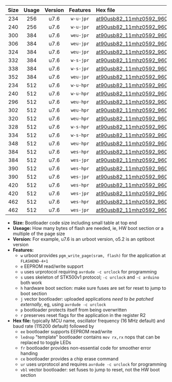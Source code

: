 |Size|Usage|Version|Features|Hex file|
|:-:|:-:|:-:|:-:|:--|
|234|256|u7.6|`w-u-jpr`|[at90usb82_11mhz0592_9600bps_ur_vbl.hex](https://raw.githubusercontent.com/stefanrueger/urboot/main//at90usb82_11mhz0592_9600bps_ur_vbl.hex)|
|240|256|u7.6|`w-u-jpr`|[at90usb82_11mhz0592_9600bps_lednop_ur_vbl.hex](https://raw.githubusercontent.com/stefanrueger/urboot/main//at90usb82_11mhz0592_9600bps_lednop_ur_vbl.hex)|
|300|384|u7.6|`weu-jpr`|[at90usb82_11mhz0592_9600bps_ee_ur_vbl.hex](https://raw.githubusercontent.com/stefanrueger/urboot/main//at90usb82_11mhz0592_9600bps_ee_ur_vbl.hex)|
|306|384|u7.6|`weu-jpr`|[at90usb82_11mhz0592_9600bps_ee_lednop_ur_vbl.hex](https://raw.githubusercontent.com/stefanrueger/urboot/main//at90usb82_11mhz0592_9600bps_ee_lednop_ur_vbl.hex)|
|324|384|u7.6|`weu-jpr`|[at90usb82_11mhz0592_9600bps_ee_lednop_fr_ur_vbl.hex](https://raw.githubusercontent.com/stefanrueger/urboot/main//at90usb82_11mhz0592_9600bps_ee_lednop_fr_ur_vbl.hex)|
|332|384|u7.6|`w-s-jpr`|[at90usb82_11mhz0592_9600bps_vbl.hex](https://raw.githubusercontent.com/stefanrueger/urboot/main//at90usb82_11mhz0592_9600bps_vbl.hex)|
|338|384|u7.6|`w-s-jpr`|[at90usb82_11mhz0592_9600bps_lednop_vbl.hex](https://raw.githubusercontent.com/stefanrueger/urboot/main//at90usb82_11mhz0592_9600bps_lednop_vbl.hex)|
|352|384|u7.6|`weu-jpr`|[at90usb82_11mhz0592_9600bps_ee_lednop_fr_ce_ur_vbl.hex](https://raw.githubusercontent.com/stefanrueger/urboot/main//at90usb82_11mhz0592_9600bps_ee_lednop_fr_ce_ur_vbl.hex)|
|234|512|u7.6|`w-u-hpr`|[at90usb82_11mhz0592_9600bps_ur.hex](https://raw.githubusercontent.com/stefanrueger/urboot/main//at90usb82_11mhz0592_9600bps_ur.hex)|
|240|512|u7.6|`w-u-hpr`|[at90usb82_11mhz0592_9600bps_lednop_ur.hex](https://raw.githubusercontent.com/stefanrueger/urboot/main//at90usb82_11mhz0592_9600bps_lednop_ur.hex)|
|296|512|u7.6|`weu-hpr`|[at90usb82_11mhz0592_9600bps_ee_ur.hex](https://raw.githubusercontent.com/stefanrueger/urboot/main//at90usb82_11mhz0592_9600bps_ee_ur.hex)|
|302|512|u7.6|`weu-hpr`|[at90usb82_11mhz0592_9600bps_ee_lednop_ur.hex](https://raw.githubusercontent.com/stefanrueger/urboot/main//at90usb82_11mhz0592_9600bps_ee_lednop_ur.hex)|
|320|512|u7.6|`weu-hpr`|[at90usb82_11mhz0592_9600bps_ee_lednop_fr_ur.hex](https://raw.githubusercontent.com/stefanrueger/urboot/main//at90usb82_11mhz0592_9600bps_ee_lednop_fr_ur.hex)|
|328|512|u7.6|`w-s-hpr`|[at90usb82_11mhz0592_9600bps.hex](https://raw.githubusercontent.com/stefanrueger/urboot/main//at90usb82_11mhz0592_9600bps.hex)|
|334|512|u7.6|`w-s-hpr`|[at90usb82_11mhz0592_9600bps_lednop.hex](https://raw.githubusercontent.com/stefanrueger/urboot/main//at90usb82_11mhz0592_9600bps_lednop.hex)|
|348|512|u7.6|`weu-hpr`|[at90usb82_11mhz0592_9600bps_ee_lednop_fr_ce_ur.hex](https://raw.githubusercontent.com/stefanrueger/urboot/main//at90usb82_11mhz0592_9600bps_ee_lednop_fr_ce_ur.hex)|
|384|512|u7.6|`wes-hpr`|[at90usb82_11mhz0592_9600bps_ee.hex](https://raw.githubusercontent.com/stefanrueger/urboot/main//at90usb82_11mhz0592_9600bps_ee.hex)|
|384|512|u7.6|`wes-jpr`|[at90usb82_11mhz0592_9600bps_ee_vbl.hex](https://raw.githubusercontent.com/stefanrueger/urboot/main//at90usb82_11mhz0592_9600bps_ee_vbl.hex)|
|390|512|u7.6|`wes-hpr`|[at90usb82_11mhz0592_9600bps_ee_lednop.hex](https://raw.githubusercontent.com/stefanrueger/urboot/main//at90usb82_11mhz0592_9600bps_ee_lednop.hex)|
|390|512|u7.6|`wes-jpr`|[at90usb82_11mhz0592_9600bps_ee_lednop_vbl.hex](https://raw.githubusercontent.com/stefanrueger/urboot/main//at90usb82_11mhz0592_9600bps_ee_lednop_vbl.hex)|
|420|512|u7.6|`wes-hpr`|[at90usb82_11mhz0592_9600bps_ee_lednop_fr.hex](https://raw.githubusercontent.com/stefanrueger/urboot/main//at90usb82_11mhz0592_9600bps_ee_lednop_fr.hex)|
|420|512|u7.6|`wes-jpr`|[at90usb82_11mhz0592_9600bps_ee_lednop_fr_vbl.hex](https://raw.githubusercontent.com/stefanrueger/urboot/main//at90usb82_11mhz0592_9600bps_ee_lednop_fr_vbl.hex)|
|462|512|u7.6|`wes-hpr`|[at90usb82_11mhz0592_9600bps_ee_lednop_fr_ce.hex](https://raw.githubusercontent.com/stefanrueger/urboot/main//at90usb82_11mhz0592_9600bps_ee_lednop_fr_ce.hex)|
|462|512|u7.6|`wes-jpr`|[at90usb82_11mhz0592_9600bps_ee_lednop_fr_ce_vbl.hex](https://raw.githubusercontent.com/stefanrueger/urboot/main//at90usb82_11mhz0592_9600bps_ee_lednop_fr_ce_vbl.hex)|

- **Size:** Bootloader code size including small table at top end
- **Useage:** How many bytes of flash are needed, ie, HW boot section or a multiple of the page size
- **Version:** For example, u7.6 is an urboot version, o5.2 is an optiboot version
- **Features:**
  + `w` urboot provides `pgm_write_page(sram, flash)` for the application at `FLASHEND-4+1`
  + `e` EEPROM read/write support
  + `u` uses urprotocol requiring `avrdude -c urclock` for programming
  + `s` uses skeleton of STK500v1 protocol; `-c urclock` and `-c arduino` both work
  + `h` hardware boot section: make sure fuses are set for reset to jump to boot section
  + `j` vector bootloader: uploaded applications *need to be patched externally*, eg, using `avrdude -c urclock`
  + `p` bootloader protects itself from being overwritten
  + `r` preserves reset flags for the application in the register R2
- **Hex file:** typically MCU name, oscillator frequency (16 MHz default) and baud rate (115200 default) followed by
  + `ee` bootloader supports EEPROM read/write
  + `lednop` "template" bootloader contains `mov rx,rx` nops that can be replaced to toggle LEDs
  + `fr` bootloader provides non-essential code for smoother error handing
  + `ce` bootloader provides a chip erase command
  + `ur` uses urprotocol and requires `avrdude -c urclock` for programming
  + `vbl` vector bootloader: set fuses to jump to reset, not the HW boot section
